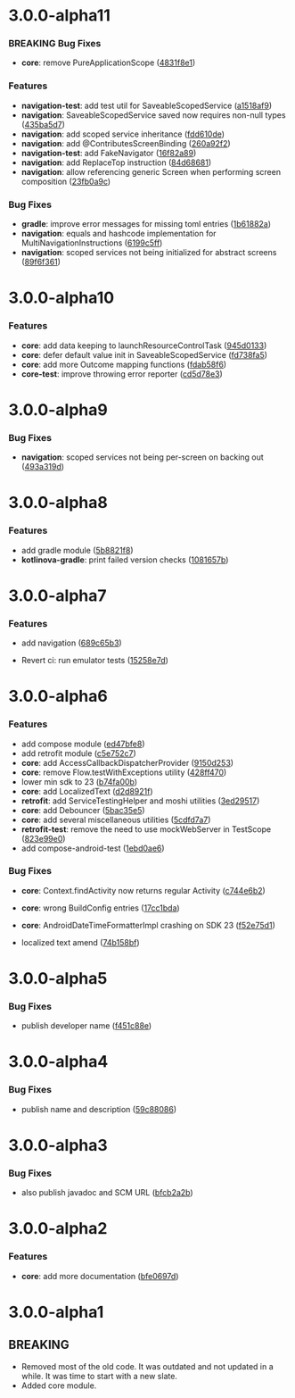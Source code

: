 # 3.0.0-alpha11

### BREAKING Bug Fixes

* **core**: remove PureApplicationScope ([4831f8e1](https://github.com/inovait/kotlinova/commit/4831f8e1d88c4aea6f390b215d82db48280d12b4))

### Features

* **navigation-test**: add test util for SaveableScopedService ([a1518af9](https://github.com/inovait/kotlinova/commit/a1518af9f64aa816f09d685d2209bef915b9d4b5))
* **navigation**: SaveableScopedService saved now requires non-null types ([435ba5d7](https://github.com/inovait/kotlinova/commit/435ba5d72eb6cfe9451e95f6b74c7c97345a4549))
* **navigation**: add scoped service inheritance ([fdd610de](https://github.com/inovait/kotlinova/commit/fdd610defed17f03d8b68018cffb0405741725fa))
* **navigation**: add @ContributesScreenBinding ([260a92f2](https://github.com/inovait/kotlinova/commit/260a92f2beac89493f4b98fa87e5f74124d30b6a))
* **navigation-test**: add FakeNavigator ([16f82a89](https://github.com/inovait/kotlinova/commit/16f82a8944c224ff121ab856e028df13bab1c1aa))
* **navigation**: add ReplaceTop instruction ([84d68681](https://github.com/inovait/kotlinova/commit/84d686813bb090614f0675ca5c5791e6ccad1be4))
* **navigation**: allow referencing generic Screen when performing screen composition ([23fb0a9c](https://github.com/inovait/kotlinova/commit/23fb0a9c886758060ed2b93cece9405f22a39e35))

### Bug Fixes

* **gradle**: improve error messages for missing toml entries ([1b61882a](https://github.com/inovait/kotlinova/commit/1b61882a6b2d4c6453894d5cc937a061a4217511))
* **navigation**: equals and hashcode implementation for MultiNavigationInstructions ([6199c5ff](https://github.com/inovait/kotlinova/commit/6199c5ff2e967b987e7cee65dfe24b2a68526a7d))
* **navigation**: scoped services not being initialized for abstract screens ([89f6f361](https://github.com/inovait/kotlinova/commit/89f6f3610287cee635e876c0eb8e0f9d37ecd137))

# 3.0.0-alpha10

### Features

* **core**: add data keeping to launchResourceControlTask ([945d0133](https://github.com/inovait/kotlinova/commit/945d013379bd37717b19b0132e31b38b1843a11f))
* **core**: defer default value init in SaveableScopedService ([fd738fa5](https://github.com/inovait/kotlinova/commit/fd738fa530820170c78249d77e4dabc63c9f709e))
* **core**: add more Outcome mapping functions ([fdab58f6](https://github.com/inovait/kotlinova/commit/fdab58f67473a59565f281de99ba48cee2d91f96))
* **core-test**: improve throwing error reporter ([cd5d78e3](https://github.com/inovait/kotlinova/commit/cd5d78e3ea8fd12dea063d8074988d401d38eed5))

# 3.0.0-alpha9

### Bug Fixes

* **navigation**: scoped services not being per-screen on backing out ([493a319d](https://github.com/inovait/kotlinova/commit/493a319d1692424a7c4e196130c8bd2e007fc33f))

# 3.0.0-alpha8

### Features

* add gradle module ([5b8821f8](https://github.com/inovait/kotlinova/commit/5b8821f8d065cff325cbb3dcc53802ed94f80f3d))
* **kotlinova-gradle**: print failed version checks ([1081657b](https://github.com/inovait/kotlinova/commit/1081657bb80e40f7fcbbb18e48bde752c3b52272))

# 3.0.0-alpha7

### Features

* add navigation ([689c65b3](https://github.com/inovait/kotlinova/commit/689c65b36acaee855259cfe2cd4b90779933a1d2))

* Revert ci: run emulator tests ([15258e7d](https://github.com/inovait/kotlinova/commit/15258e7db6939e083cc9b2b75fb9ea6a1dc879b8))

# 3.0.0-alpha6

### Features

* add compose module ([ed47bfe8](https://github.com/inovait/kotlinova/commit/ed47bfe862f24305e869349fc5dd28f868bc7696))
* add retrofit module ([c5e752c7](https://github.com/inovait/kotlinova/commit/c5e752c78aa06e9a946a3f4041e39e98fbecb95d))
* **core**: add AccessCallbackDispatcherProvider ([9150d253](https://github.com/inovait/kotlinova/commit/9150d253c573f20e53a33f83345851600fbe0a31))
* **core**: remove Flow.testWithExceptions utility ([428ff470](https://github.com/inovait/kotlinova/commit/428ff470a93d81de82fb2cce0b721b1d80b227f2))
* lower min sdk to 23 ([b74fa00b](https://github.com/inovait/kotlinova/commit/b74fa00be03b7d186743d3612b7b751e3fa9986c))
* **core**: add LocalizedText ([d2d8921f](https://github.com/inovait/kotlinova/commit/d2d8921fd6b117400431d437495a27c1e8a6db25))
* **retrofit**: add ServiceTestingHelper and moshi utilities ([3ed29517](https://github.com/inovait/kotlinova/commit/3ed29517e5c2f41205291cf47aa1ca391a74901a))
* **core**: add Debouncer ([5bac35e5](https://github.com/inovait/kotlinova/commit/5bac35e5fb154c6beebf118d1c42df3f375d1694))
* **core**: add several miscellaneous utilities ([5cdfd7a7](https://github.com/inovait/kotlinova/commit/5cdfd7a7cf16ca580003f1ae2a0965e9ca199e04))
* **retrofit-test**: remove the need to use mockWebServer in TestScope ([823e99e0](https://github.com/inovait/kotlinova/commit/823e99e0ecb9ad4be986ed0d5eb7d171ded84711))
* add compose-android-test ([1ebd0ae6](https://github.com/inovait/kotlinova/commit/1ebd0ae6f809204a9b3e7047a93c7db8feb08c6f))

### Bug Fixes

* **core**: Context.findActivity now returns regular Activity ([c744e6b2](https://github.com/inovait/kotlinova/commit/c744e6b263620926cf807489f8ebb5a855b96448))
* **core**: wrong BuildConfig entries ([17cc1bda](https://github.com/inovait/kotlinova/commit/17cc1bdaf5d1e9687cf85cd0b3e7bb52e8fcfa83))
* **core**: AndroidDateTimeFormatterImpl crashing on SDK 23 ([f52e75d1](https://github.com/inovait/kotlinova/commit/f52e75d1d056c22a57bd457715df11e5754d2599))

* localized text amend ([74b158bf](https://github.com/inovait/kotlinova/commit/74b158bf5942d35019d11dade3c8b06d0fbe6831))

# 3.0.0-alpha5

### Bug Fixes

* publish developer name ([f451c88e](https://github.com/inovait/kotlinova/commit/f451c88e288a49e61bb93ea0524595fe0dbcbaec))

# 3.0.0-alpha4

### Bug Fixes

* publish name and description ([59c88086](https://github.com/inovait/kotlinova/commit/59c8808646e94aab672b1093e8eb7ebb316fc7cc))

# 3.0.0-alpha3

### Bug Fixes

* also publish javadoc and SCM URL ([bfcb2a2b](https://github.com/inovait/kotlinova/commit/bfcb2a2be52fca4cae5042067a86834fe33d93f6))

# 3.0.0-alpha2

### Features

* **core**: add more documentation ([bfe0697d](https://github.com/inovait/kotlinova/commit/bfe0697d78a7f2198709be2bd7a6722a2209f832))

# 3.0.0-alpha1

## BREAKING

* Removed most of the old code. It was outdated and not updated in a while. It was time to start with a new slate.
* Added core module. 

